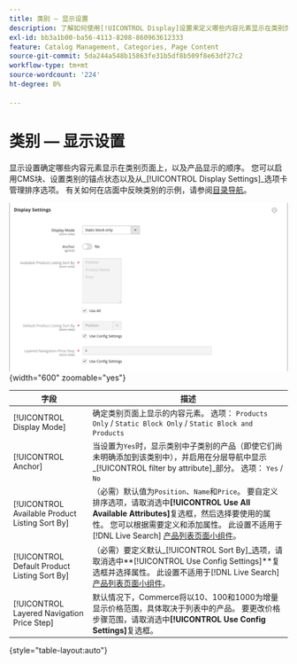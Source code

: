 ```yaml
---
title: 类别 — 显示设置
description: 了解如何使用[!UICONTROL Display]设置来定义哪些内容元素显示在类别页面上，以及产品的显示顺序。
exl-id: bb3a1b00-ba56-4113-8208-860963612333
feature: Catalog Management, Categories, Page Content
source-git-commit: 5da244a548b15863fe31b5df8b509f8e63df27c2
workflow-type: tm+mt
source-wordcount: '224'
ht-degree: 0%

---
```


# 类别 — 显示设置

显示设置确定哪些内容元素显示在类别页面上，以及产品显示的顺序。 您可以启用CMS块、设置类别的锚点状态以及从&#x200B;_[!UICONTROL Display Settings]_选项卡管理排序选项。 有关如何在店面中反映类别的示例，请参阅[目录导航](navigation.md)。

![类别的显示设置](./assets/category-display-settings.png){width="600" zoomable="yes"}

| 字段 | 描述 |
|--- |--- |
| [!UICONTROL Display Mode] | 确定类别页面上显示的内容元素。 选项： `Products Only` / `Static Block Only` / `Static Block and Products` |
| [!UICONTROL Anchor] | 当设置为`Yes`时，显示类别中子类别的产品（即使它们尚未明确添加到该类别中），并启用在分层导航中显示&#x200B;_[!UICONTROL filter by attribute]_部分。 选项： `Yes` / `No` |
| [!UICONTROL Available Product Listing Sort By] | （必需）默认值为`Position`、`Name`和`Price`。 要自定义排序选项，请取消选中&#x200B;**[!UICONTROL Use All Available Attributes]**&#x200B;复选框，然后选择要使用的属性。 您可以根据需要定义和添加属性。 此设置不适用于[!DNL Live Search] [产品列表页面小组件](https://experienceleague.adobe.com/en/docs/commerce/live-search/live-search-storefront/plp-styling)。 |
| [!UICONTROL Default Product Listing Sort By] | （必需）要定义默认&#x200B;_[!UICONTROL Sort By]_选项，请取消选中&#x200B;**[!UICONTROL Use Config Settings]**复选框并选择属性。 此设置不适用于[!DNL Live Search] [产品列表页面小组件](https://experienceleague.adobe.com/en/docs/commerce/live-search/live-search-storefront/plp-styling)。 |
| [!UICONTROL Layered Navigation Price Step] | 默认情况下，Commerce将以10、100和1000为增量显示价格范围，具体取决于列表中的产品。 要更改价格步骤范围，请取消选中&#x200B;**[!UICONTROL Use Config Settings]**&#x200B;复选框。 |

{style="table-layout:auto"}
